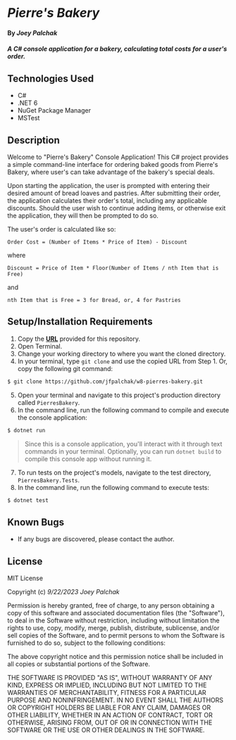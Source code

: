 # _Pierre's Bakery_

#### By _Joey Palchak_

#### _A C# console application for a bakery, calculating total costs for a user's order._

## Technologies Used

* C#
* .NET 6
* NuGet Package Manager
* MSTest

## Description

Welcome to "Pierre's Bakery" Console Application! This C# project provides a simple command-line interface for ordering baked goods from Pierre's Bakery, where user's can take advantage of the bakery's special deals.

Upon starting the application, the user is prompted with entering their desired amount of bread loaves and pastries. After submitting their order, the application calculates their order's total, including any applicable discounts. Should the user wish to continue adding items, or otherwise exit the application, they will then be prompted to do so.

The user's order is calculated like so:

```
Order Cost = (Number of Items * Price of Item) - Discount
```
where
```
Discount = Price of Item * Floor(Number of Items / nth Item that is Free)
```
and
```
nth Item that is Free = 3 for Bread, or, 4 for Pastries
```


## Setup/Installation Requirements

1. Copy the **[URL](https://github.com/jfpalchak/w8-pierres-bakery.git)** provided for this repository.
2. Open Terminal.
3. Change your working directory to where you want the cloned directory.
4. In your terminal, type `git clone` and use the copied URL from Step 1. Or, copy the following git command:
```bash
$ git clone https://github.com/jfpalchak/w8-pierres-bakery.git
```
5. Open your terminal and navigate to this project's production directory called `PierresBakery`.
6. In the command line, run the following command to compile and execute the console application:
   
```bash
$ dotnet run
```
> Since this is a console application, you'll interact with it through text commands in your terminal.
> Optionally, you can run `dotnet build` to compile this console app without running it.

7. To run tests on the project's models, navigate to the test directory, `PierresBakery.Tests`.
8. In the command line, run the following command to execute tests:
```bash
$ dotnet test
```

## Known Bugs

* If any bugs are discovered, please contact the author.

## License

MIT License

Copyright (c) _9/22/2023_ _Joey Palchak_

Permission is hereby granted, free of charge, to any person obtaining a copy of this software and associated documentation files (the "Software"), to deal in the Software without restriction, including without limitation the rights to use, copy, modify, merge, publish, distribute, sublicense, and/or sell copies of the Software, and to permit persons to whom the Software is furnished to do so, subject to the following conditions:

The above copyright notice and this permission notice shall be included in all copies or substantial portions of the Software.

THE SOFTWARE IS PROVIDED "AS IS", WITHOUT WARRANTY OF ANY KIND, EXPRESS OR IMPLIED, INCLUDING BUT NOT LIMITED TO THE WARRANTIES OF MERCHANTABILITY, FITNESS FOR A PARTICULAR PURPOSE AND NONINFRINGEMENT. IN NO EVENT SHALL THE AUTHORS OR COPYRIGHT HOLDERS BE LIABLE FOR ANY CLAIM, DAMAGES OR OTHER LIABILITY, WHETHER IN AN ACTION OF CONTRACT, TORT OR OTHERWISE, ARISING FROM, OUT OF OR IN CONNECTION WITH THE SOFTWARE OR THE USE OR OTHER DEALINGS IN THE SOFTWARE.